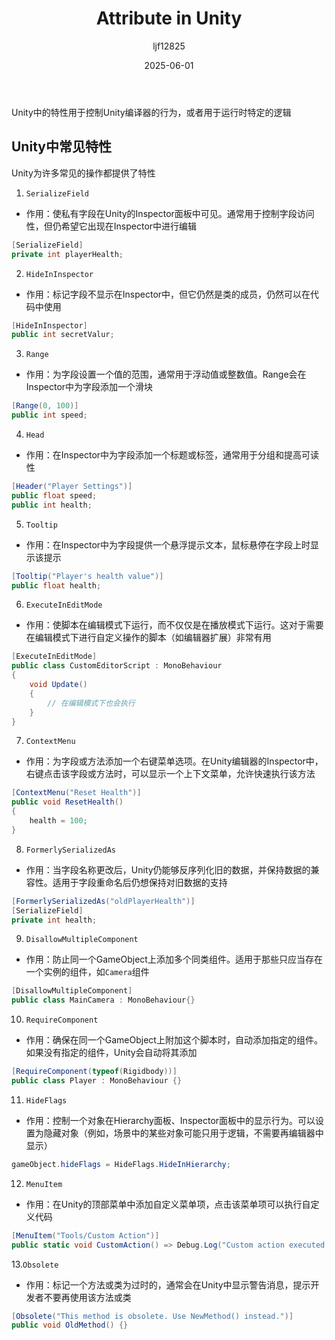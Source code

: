 ﻿---
title: "Attribute in Unity"
date: 2025-06-01
categories: [Note]
tags: [Unity, Syntax]
author: "ljf12825"
summary: The usage and principles of common Attributes in Unity and C#
---
Unity中的特性用于控制Unity编译器的行为，或者用于运行时特定的逻辑

## Unity中常见特性
Unity为许多常见的操作都提供了特性

1. `SerializeField`

- 作用：使私有字段在Unity的Inspector面板中可见。通常用于控制字段访问性，但仍希望它出现在Inspector中进行编辑

```cs
[SerializeField]
private int playerHealth;
```

2. `HideInInspector`

- 作用：标记字段不显示在Inspector中，但它仍然是类的成员，仍然可以在代码中使用

```cs
[HideInInspector]
public int secretValur;
```

3. `Range`

- 作用：为字段设置一个值的范围，通常用于浮动值或整数值。Range会在Inspector中为字段添加一个滑块

```cs
[Range(0, 100)]
public int speed;
```

4. `Head`

- 作用：在Inspector中为字段添加一个标题或标签，通常用于分组和提高可读性

```cs
[Header("Player Settings")]
public float speed;
public int health;
```

5. `Tooltip`

- 作用：在Inspector中为字段提供一个悬浮提示文本，鼠标悬停在字段上时显示该提示

```cs
[Tooltip("Player's health value")]
public float health;
```

6. `ExecuteInEditMode`

- 作用：使脚本在编辑模式下运行，而不仅仅是在播放模式下运行。这对于需要在编辑模式下进行自定义操作的脚本（如编辑器扩展）非常有用

```cs
[ExecuteInEditMode]
public class CustomEditorScript : MonoBehaviour
{
    void Update()
    {
        // 在编辑模式下也会执行
    }
}
```

7. `ContextMenu`

- 作用：为字段或方法添加一个右键菜单选项。在Unity编辑器的Inspector中，右键点击该字段或方法时，可以显示一个上下文菜单，允许快速执行该方法

```cs
[ContextMenu("Reset Health")]
public void ResetHealth()
{
    health = 100;
}
```
8. `FormerlySerializedAs`

- 作用：当字段名称更改后，Unity仍能够反序列化旧的数据，并保持数据的兼容性。适用于字段重命名后仍想保持对旧数据的支持

```cs
[FormerlySerializedAs("oldPlayerHealth")]
[SerializeField]
private int health;
```

9. `DisallowMultipleComponent`

- 作用：防止同一个GameObject上添加多个同类组件。适用于那些只应当存在一个实例的组件，如`Camera`组件

```cs
[DisallowMultipleComponent]
public class MainCamera : MonoBehaviour{}
```

10. `RequireComponent`

- 作用：确保在同一个GameObject上附加这个脚本时，自动添加指定的组件。如果没有指定的组件，Unity会自动将其添加

```cs
[RequireComponent(typeof(Rigidbody))]
public class Player : MonoBehaviour {}
```

11. `HideFlags`

- 作用：控制一个对象在Hierarchy面板、Inspector面板中的显示行为。可以设置为隐藏对象（例如，场景中的某些对象可能只用于逻辑，不需要再编辑器中显示）

```cs
gameObject.hideFlags = HideFlags.HideInHierarchy;
```

12. `MenuItem`

- 作用：在Unity的顶部菜单中添加自定义菜单项，点击该菜单项可以执行自定义代码

```cs
[MenuItem("Tools/Custom Action")]
public static void CustomAction() => Debug.Log("Custom action executed!");
```

13.`Obsolete`

- 作用：标记一个方法或类为过时的，通常会在Unity中显示警告消息，提示开发者不要再使用该方法或类

```cs
[Obsolete("This method is obsolete. Use NewMethod() instead.")]
public void OldMethod() {}
```


